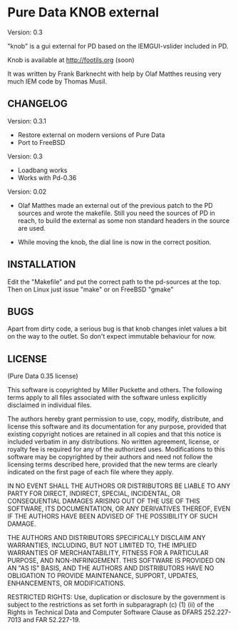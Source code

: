 # Pure Data KNOB external

Version: 0.3

"knob" is a gui external for PD based on the IEMGUI-vslider included in PD.

Knob is available at http://footils.org (soon)

It was written by Frank Barknecht with help by Olaf Matthes reusing very much
IEM code by Thomas Musil.

## CHANGELOG

Version: 0.3.1
  *  Restore external on modern versions of Pure Data
  *  Port to FreeBSD

Version: 0.3
  *  Loadbang works
  *  Works with Pd-0.36

Version: 0.02
  *  Olaf Matthes made an external out of the previous patch to the PD sources
  and wrote the makefile.  Still you need the sources of PD in reach, to
  build the external as some non standard headers in the source are used.

  * While moving the knob, the dial line is now in the correct position.

## INSTALLATION

Edit the "Makefile" and put the correct path to the pd-sources at the top.
Then on Linux just issue "make" or on FreeBSD "gmake"

## BUGS

Apart from dirty code, a serious bug is that knob changes inlet values a bit on
the way to the outlet.  So don't expect immutable behaviour for now.

## LICENSE

(Pure Data 0.35 license)

This software is copyrighted by Miller Puckette and others.  The following
terms apply to all files associated with the software unless explicitly
disclaimed in individual files.

The authors hereby grant permission to use, copy, modify, distribute, and
license this software and its documentation for any purpose, provided that
existing copyright notices are retained in all copies and that this notice is
included verbatim in any distributions. No written agreement, license, or
royalty fee is required for any of the authorized uses.  Modifications to this
software may be copyrighted by their authors and need not follow the licensing
terms described here, provided that the new terms are clearly indicated on the
first page of each file where they apply.

IN NO EVENT SHALL THE AUTHORS OR DISTRIBUTORS BE LIABLE TO ANY PARTY FOR
DIRECT, INDIRECT, SPECIAL, INCIDENTAL, OR CONSEQUENTIAL DAMAGES ARISING OUT OF
THE USE OF THIS SOFTWARE, ITS DOCUMENTATION, OR ANY DERIVATIVES THEREOF, EVEN
IF THE AUTHORS HAVE BEEN ADVISED OF THE POSSIBILITY OF SUCH DAMAGE.

THE AUTHORS AND DISTRIBUTORS SPECIFICALLY DISCLAIM ANY WARRANTIES, INCLUDING,
BUT NOT LIMITED TO, THE IMPLIED WARRANTIES OF MERCHANTABILITY, FITNESS FOR A
PARTICULAR PURPOSE, AND NON-INFRINGEMENT.  THIS SOFTWARE IS PROVIDED ON AN "AS
IS" BASIS, AND THE AUTHORS AND DISTRIBUTORS HAVE NO OBLIGATION TO PROVIDE
MAINTENANCE, SUPPORT, UPDATES, ENHANCEMENTS, OR MODIFICATIONS.

RESTRICTED RIGHTS: Use, duplication or disclosure by the government is subject
to the restrictions as set forth in subparagraph (c) (1) (ii) of the Rights in
Technical Data and Computer Software Clause as DFARS 252.227-7013 and FAR
52.227-19.
